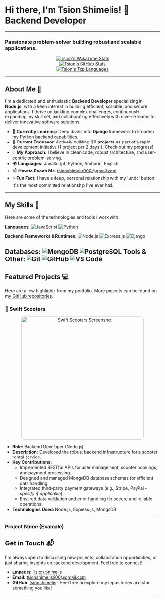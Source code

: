 # Hi there, I'm Tsion Shimelis! 👋 Backend Developer

---

### Passionate problem-solver building robust and scalable applications.

<p align="center">
  <a href="https://github.com/TsiOnshime">
    <img src="https://github-readme-stats.vercel.app/api/wakatime?username=tsionshimelis&layout=compact&hide_title=true&theme=dark" alt="Tsion's WakaTime Stats" /> </a>
  <br/>
  <a href="https://github.com/TsiOnshime">
    <img src="https://github-readme-stats.vercel.app/api?username=tsionshimelis&show_icons=true&theme=dark&include_all_commits=true&count_private=true" alt="Tsion's GitHub Stats" />
  </a>
  <br/>
  <a href="https://github.com/TsiOnshime">
    <img src="https://github-readme-stats.vercel.app/api/top-langs/?username=tsionshimelis&layout=compact&theme=dark" alt="Tsion's Top Languages" />
  </a>
</p>

---

## About Me 🚀

I'm a dedicated and enthusiastic **Backend Developer** specializing in **Node.js**, with a keen interest in building efficient, scalable, and secure applications. I thrive on tackling complex challenges, continuously expanding my skill set, and collaborating effectively with diverse teams to deliver innovative software solutions.

* 🌱 **Currently Learning:** Deep diving into **Django** framework to broaden my Python backend capabilities.
* 🔭 **Current Endeavor:** Actively building **20 projects** as part of a rapid development initiative (1 project per 2 days!). Check out my progress!
* 💡 **My Approach:** I believe in clean code, robust architecture, and user-centric problem-solving.
* 🌍 **Languages:** JavaScript, Python, Amharic, English
* 📫 **How to Reach Me:** [tsionshimelis900@gmail.com](mailto:tsionshimelis900@gmail.com)
* ⚡ **Fun Fact:** I have a deep, personal relationship with my 'undo' button. It's the most committed relationship I've ever had.

---

## My Skills 🧠

Here are some of the technologies and tools I work with:

**Languages:**
![JavaScript](https://img.shields.io/badge/-JavaScript-F7DF1E?style=flat-square&logo=javascript&logoColor=black)
![Python](https://img.shields.io/badge/-Python-3776AB?style=flat-square&logo=python&logoColor=white)

**Backend Frameworks & Runtimes:**
![Node.js](https://img.shields.io/badge/-Node.js-339933?style=flat-square&logo=node.js&logoColor=white)
![Express.js](https://img.shields.io/badge/-Express.js-000000?style=flat-square&logo=express&logoColor=white)
![Django](https://img.shields.io/badge/-Django-092E20?style=flat-square&logo=django&logoColor=white)

**Databases:**
![MongoDB](https://img.shields.io/badge/-MongoDB-47A248?style=flat-square&logo=mongodb&logoColor=white)
![PostgreSQL](https://img.shields.io/badge/-PostgreSQL-336791?style=flat-square&logo=postgresql&logoColor=white)
**Tools & Other:**
![Git](https://img.shields.io/badge/-Git-F05032?style=flat-square&logo=git&logoColor=white)
![GitHub](https://img.shields.io/badge/-GitHub-181717?style=flat-square&logo=github&logoColor=white)
![VS Code](https://img.shields.io/badge/-VS%20Code-007ACC?style=flat-square&logo=visual-studio-code&logoColor=white)
---

## Featured Projects 💻

Here are a few highlights from my portfolio. More projects can be found on my [GitHub repositories](https://github.com/tsionshimelis?tab=repositories).

### 🚀 Swift Scooters
<p align="center">
  <a href="https://github.com/your-repo-link-for-swift-scooters"> <img src="https://i.ibb.co/fYQ6tgZW/Screenshot-2025-06-26-at-6-20-52-PM.png" alt="Swift Scooters Screenshot" width="400" border="0" style="border-radius: 8px;">
  </a>
</p>

* **Role:** Backend Developer (Node.js)
* **Description:** Developed the robust backend infrastructure for a scooter rental service.
* **Key Contributions:**
    * Implemented RESTful APIs for user management, scooter bookings, and payment processing.
    * Designed and managed MongoDB database schemas for efficient data handling.
    * Integrated third-party payment gateways (e.g., Stripe, PayPal - *specify if applicable*).
    * Ensured data validation and error handling for secure and reliable operations.
* **Technologies Used:** Node.js, Express.js, MongoDB

---

### Project Name (Example)
## Get in Touch 📬

I'm always open to discussing new projects, collaboration opportunities, or just sharing insights on backend development. Feel free to connect!

* **LinkedIn:** [Tsion Shimelis](https://www.linkedin.com/in/tsion-shimelis-389387264/)
* **Email:** [tsionshimelis900@gmail.com](mailto:tsionshimelis900@gmail.com)
* **GitHub:** [tsionshimelis](https://github.com/tsionshimelis) - Feel free to explore my repositories and star something you like!

---
